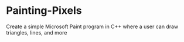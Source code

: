 # Painting-Pixels
Create a simple Microsoft Paint program in C++ where a user can draw triangles, lines, and more
